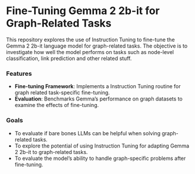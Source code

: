 # Fine-Tuning Gemma 2 2b-it for Graph-Related Tasks

This repository explores the use of Instruction Tuning to fine-tune the Gemma 2 2b-it language model for graph-related tasks. The objective is to investigate how well the model performs on tasks such as node-level classification, link prediction and other related stuff.

### Features
- **Fine-tuning Framework**: Implements a Instruction Tuning routine for graph related task-specific fine-tuning.
- **Evaluation**: Benchmarks Gemma’s performance on graph datasets to examine the effects of fine-tuning.

### Goals
- To evaluate if bare bones LLMs can be helpful when solving graph-related tasks.
- To explore the potential of using Instruction Tuning for adapting Gemma 2 2b-it to graph-related tasks.
- To evaluate the model’s ability to handle graph-specific problems after fine-tuning.